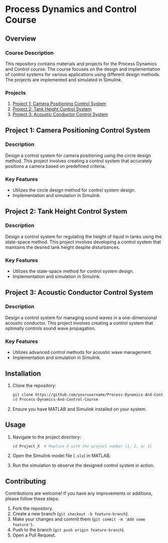 # Process Dynamics and Control Course

## Overview

### Course Description
This repository contains materials and projects for the Process Dynamics and Control course. The course focuses on the design and implementation of control systems for various applications using different design methods. The projects are implemented and simulated in Simulink.

### Projects
1. [Project 1: Camera Positioning Control System](#project-1-camera-positioning-control-system)
2. [Project 2: Tank Height Control System](#project-2-tank-height-control-system)
3. [Project 3: Acoustic Conductor Control System](#project-3-acoustic-conductor-control-system)

## Project 1: Camera Positioning Control System

### Description
Design a control system for camera positioning using the circle design method. This project involves creating a control system that accurately positions a camera based on predefined criteria.

### Key Features
- Utilizes the circle design method for control system design.
- Implementation and simulation in Simulink.

## Project 2: Tank Height Control System

### Description
Design a control system for regulating the height of liquid in tanks using the state-space method. This project involves developing a control system that maintains the desired tank height despite disturbances.

### Key Features
- Utilizes the state-space method for control system design.
- Implementation and simulation in Simulink.

## Project 3: Acoustic Conductor Control System

### Description
Design a control system for managing sound waves in a one-dimensional acoustic conductor. This project involves creating a control system that optimally controls sound wave propagation.

### Key Features
- Utilizes advanced control methods for acoustic wave management.
- Implementation and simulation in Simulink.

## Installation

1. Clone the repository:
    ```sh
    git clone https://github.com/yourusername/Process-Dynamics-And-Control-Course.git
    cd Process-Dynamics-And-Control-Course
    ```

2. Ensure you have MATLAB and Simulink installed on your system.

## Usage

1. Navigate to the project directory:
    ```sh
    cd Project_X  # Replace X with the project number (1, 2, or 3)
    ```

2. Open the Simulink model file (`.slx`) in MATLAB.

3. Run the simulation to observe the designed control system in action.

## Contributing
Contributions are welcome! If you have any improvements or additions, please follow these steps:

1. Fork the repository.
2. Create a new branch (`git checkout -b feature-branch`).
3. Make your changes and commit them (`git commit -m 'Add some feature'`).
4. Push to the branch (`git push origin feature-branch`).
5. Open a Pull Request.
